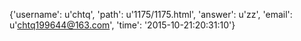{'username': u'chtq', 'path': u'1175/1175.html', 'answer': u'zz', 'email': u'chtq199644@163.com', 'time': '2015-10-21:20:31:10'}